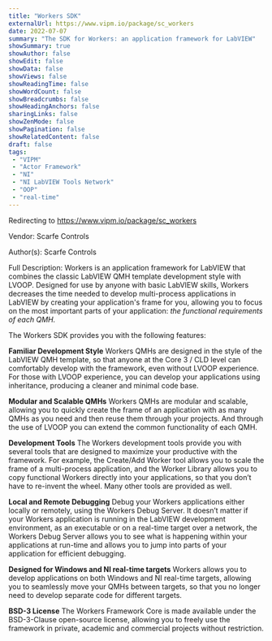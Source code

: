 ```yaml
---
title: "Workers SDK"
externalUrl: https://www.vipm.io/package/sc_workers
date: 2022-07-07
summary: "The SDK for Workers: an application framework for LabVIEW"
showSummary: true
showAuthor: false
showEdit: false
showData: false
showViews: false
showReadingTime: false
showWordCount: false
showBreadcrumbs: false
showHeadingAnchors: false
sharingLinks: false
showZenMode: false
showPagination: false
showRelatedContent: false
draft: false
tags:
 - "VIPM"
 - "Actor Framework"
 - "NI"
 - "NI LabVIEW Tools Network"
 - "OOP"
 - "real-time"
---
```


Redirecting to https://www.vipm.io/package/sc_workers

Vendor: Scarfe Controls

Author(s): Scarfe Controls
 
Full Description:
Workers is an application framework for LabVIEW that combines the classic LabVIEW QMH template development style with LVOOP. Designed for use by anyone with basic LabVIEW skills, Workers decreases the time needed to develop multi-process applications in LabVIEW by creating your application's frame for you, allowing you to focus on the most important parts of your application: *the functional requirements of each QMH.*

The Workers SDK provides you with the following features:

**Familiar Development Style**
Workers QMHs are designed in the style of the LabVIEW QMH template, so that anyone at the Core 3 / CLD level can comfortably develop with the framework, even without LVOOP experience. For those with LVOOP experience, you can develop your applications using inheritance, producing a cleaner and minimal code base.

**Modular and Scalable QMHs**
Workers QMHs are modular and scalable, allowing you to quickly create the frame of an application with as many QMHs as you need and then reuse them through your projects. And through the use of LVOOP you can extend the common functionality of each QMH.

**Development Tools**
The Workers development tools provide you with several tools that are designed to maximize your productive with the framework. For example, the Create/Add Worker tool allows you to scale the frame of a multi-process application, and the Worker Library allows you to copy functional Workers directly into your applications, so that you don’t have to re-invent the wheel. Many other tools are provided as well.

**Local and Remote Debugging**
Debug your Workers applications either locally or remotely, using the Workers Debug Server. It doesn’t matter if your Workers application is running in the LabVIEW development environment, as an executable or on a real-time target over a network, the Workers Debug Server allows you to see what is happening within your applications at run-time and allows you to jump into parts of your application for efficient debugging.

**Designed for Windows and NI real-time targets**
Workers allows you to develop applications on both Windows and NI real-time targets, allowing you to seamlessly move your QMHs between targets, so that you no longer need to develop separate code for different targets.

**BSD-3 License**
The Workers Framework Core is made available under the BSD-3-Clause open-source license, allowing you to freely use the framework in private, academic and commercial projects without restriction.